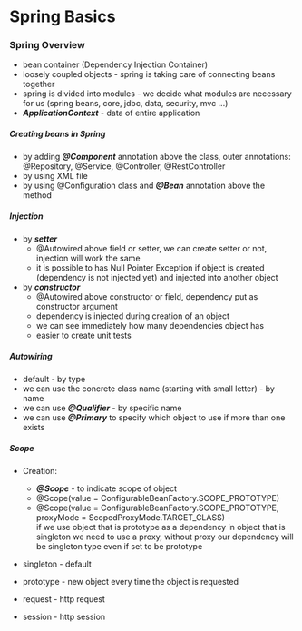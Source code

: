 # Spring Basics

### Spring Overview

* bean container (Dependency Injection Container)
* loosely coupled objects - spring is taking care of connecting beans together
* spring is divided into modules - we decide what modules are necessary
for us (spring beans, core, jdbc, data, security, mvc ...) 
* ___ApplicationContext___ - data of entire application

##### Creating beans in Spring
* by adding ___@Component___ annotation above the class, outer annotations:
@Repository, @Service, @Controller, @RestController
* by using XML file
* by using @Configuration class and ___@Bean___ annotation above the method

##### Injection 
* by ___setter___
    * @Autowired above field or setter, we can create setter or not, 
        injection will work the same
    * it is possible to has Null Pointer Exception if object is created 
    (dependency is not injected yet) and injected into another object 
* by ___constructor___
    * @Autowired above constructor or field, dependency put as 
    constructor argument
    * dependency is injected during creation of an object
    * we can see immediately how many dependencies object has
    * easier to create unit tests 

##### Autowiring
* default - by type
* we can use the concrete class name (starting with small letter) - by name 
* we can use ___@Qualifier___ - by specific name
* we can use ___@Primary___ to specify which object to use if more than
one exists

##### Scope
* Creation:
    * ___@Scope___ - to indicate scope of object
    * @Scope(value = ConfigurableBeanFactory.SCOPE_PROTOTYPE) 
    * @Scope(value = ConfigurableBeanFactory.SCOPE_PROTOTYPE, proxyMode = ScopedProxyMode.TARGET_CLASS) -  
    if we use object that is prototype as a dependency in object that
    is singleton we need to use a proxy, without proxy our dependency
    will be singleton type even if set to be prototype

* singleton - default
* prototype - new object every time the object is requested
* request - http request
* session - http session


